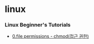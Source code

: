 # linux
### Linux Beginner's Tutorials

- [0.file permissions - chmod(접근 권한)](./Linux_Beginner_Tutorials/File_Permissions_chmod/README.md)

